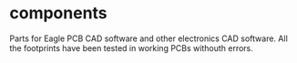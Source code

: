 components
==========

Parts for Eagle PCB CAD software and other electronics CAD software.
All the footprints have been tested in working PCBs withouth errors.
